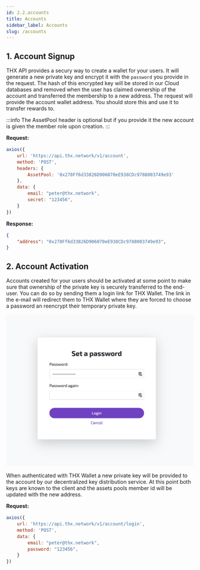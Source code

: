 ```yaml
---
id: 2.2.accounts
title: Accounts
sidebar_label: Accounts
slug: /accounts
---
```


## 1. Account Signup

THX API provides a secury way to create a wallet for your users. It will generate a new private key and encrypt it with the `password` you provide in the request. The hash of this encrypted key will be stored in our Cloud databases and removed when the user has claimed ownership of the account and transferred the membership to a new address. The request will provide the account wallet address. You should store this and use it to transfer rewards to.

:::info
The AssetPool header is optional but if you provide it the new account is given the member role upon creation.
:::

**Request:**
```javascript
axios({
    url: 'https://api.thx.network/v1/account',
    method: 'POST',
    headers: {
        AssetPool: '0x278Ff6d33826D906070eE938CDc9788003749e93'
    },
    data: {
        email: "peter@thx.network",
        secret: "123456",
    }
})
```

**Response:**
```json
{
    "address": "0x278Ff6d33826D906070eE938CDc9788003749e93",
}
```

## 2. Account Activation

Accounts created for your users should be activated at some point to make sure that ownership of the private key is securely transferred to the end-user. You can do so by sending them a login link for THX Wallet. The link in the e-mail will redirect them to THX Wallet where they are forced to choose a password an reencrypt their temporary private key. 

[![img](../static/img/set_password.png)](../static/img/set_password.png)

When authenticated with THX Wallet a new private key will be provided to the account by our decentralized key distribution service. At this point both keys are known to the client and the assets pools member id will be updated with the new address. 

**Request:**
```javascript
axios({
    url: 'https://api.thx.network/v1/account/login',
    method: 'POST',
    data: {
        email: "peter@thx.network",
        password: "123456",
    }
})
```
